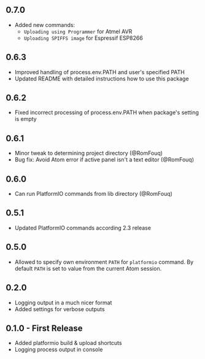 ## 0.7.0
* Added new commands:
  - `Uploading using Programmer` for Atmel AVR
  - `Uploading SPIFFS image` for Espressif ESP8266

## 0.6.3
* Improved handling of process.env.PATH and user's specified PATH
* Updated README with detailed instructions how to use this package

## 0.6.2
* Fixed incorrect processing of process.env.PATH when package's setting is empty

## 0.6.1
* Minor tweak to determining project directory (@RomFouq)
* Bug fix: Avoid Atom error if active panel isn't a text editor (@RomFouq)

## 0.6.0
* Can run PlatformIO commands from lib directory (@RomFouq)

## 0.5.1
* Updated PlatformIO commands according 2.3 release

## 0.5.0
* Allowed to specify own environment `PATH` for `platformio` command.
  By default `PATH` is set to value from the current Atom session.

## 0.2.0
* Logging output in a much nicer format
* Added settings for verbose outputs

## 0.1.0 - First Release
* Added platformio build & upload shortcuts
* Logging process output in console
